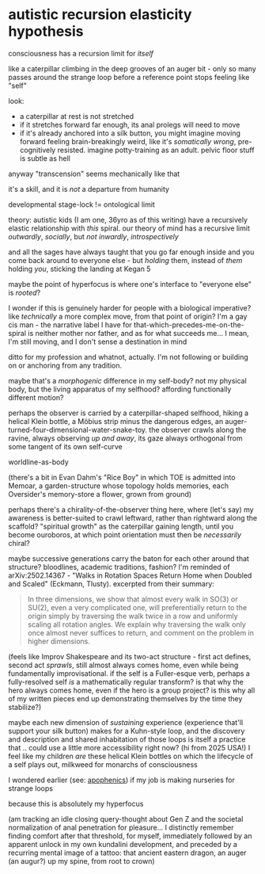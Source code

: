 # autistic recursion elasticity hypothesis

consciousness has a recursion limit for _itself_

like a caterpillar climbing in the deep grooves of an auger bit - only so many passes around the strange loop before a reference point stops feeling like "self"

look:

* a caterpillar at rest is not stretched
* if it stretches forward far enough, its anal prolegs will need to move
* if it's already anchored into a silk button, you might imagine moving forward feeling brain-breakingly weird, like it's _somatically wrong_, pre-cognitively resisted. imagine potty-training as an adult. pelvic floor stuff is subtle as hell

anyway "transcension" seems mechanically like that

it's a skill, and it is _not_ a departure from humanity

developmental stage-lock != ontological limit

theory: autistic kids (I am one, 36yro as of this writing) have a recursively elastic relationship with _this_ spiral. our theory of mind has a recursive limit _outwardly_, _socially_, but _not inwardly_, _introspectively_

and all the sages have always taught that you go far enough inside and you come back around to everyone else - but _holding_ them, instead of _them_ holding _you_, sticking the landing at Kegan 5

maybe the point of hyperfocus is where one's interface to "everyone else" is _rooted_?

I wonder if this is genuinely harder for people with a biological imperative? like _technically_ a more complex move, from that point of origin? I'm a gay cis man - the narrative label I have for that-which-precedes-me-on-the-spiral is neither mother nor father, and as for what succeeds me... I mean, I'm still moving, and I don't sense a destination in mind

ditto for my profession and whatnot, actually. I'm not following or building on or anchoring from any tradition.

maybe that's a _morphogenic_ difference in my self-body? not my physical body, but the living apparatus of my selfhood? affording functionally different motion?

perhaps the observer is carried by a caterpillar-shaped selfhood, hiking a helical Klein bottle, a Möbius strip minus the dangerous edges, an auger-turned-four-dimensional-water-snake-toy. the observer crawls along the ravine, always observing _up and away_, its gaze always orthogonal from some tangent of its own self-curve

worldline-as-body

(there's a bit in Evan Dahm's "Rice Boy" in which TOE is admitted into Memoar, a garden-structure whose topology holds memories, each Oversider's memory-store a flower, grown from ground)

perhaps there's a chirality-of-the-observer thing here, where (let's say) my awareness is better-suited to crawl leftward, rather than rightward along the scaffold? "spiritual growth" as the caterpillar gaining length, until you become ouroboros, at which point orientation must then be _necessarily_ chiral?

maybe successive generations carry the baton for each other around that structure? bloodlines, academic traditions, fashion? I'm reminded of arXiv:2502.14367 - "Walks in Rotation Spaces Return Home when Doubled and Scaled" (Eckmann, Tlusty). excerpted from their summary:

> In three dimensions, we show that almost every walk in SO(3) or SU(2), even a very complicated one, will preferentially return to the origin simply by traversing the walk twice in a row and uniformly scaling all rotation angles. We explain why traversing the walk only once almost never suffices to return, and comment on the problem in higher dimensions.

(feels like Improv Shakespeare and its two-act structure - first act defines, second act _sprawls_, still almost always comes home, even while being fundamentally improvisational. if the self is a Fuller-esque verb, perhaps a fully-resolved self _is_ a mathematically regular transform? is that why the hero always comes home, even if the hero is a group project? is this why all of my written pieces end up demonstrating themselves by the time they stabilize?)

maybe each new dimension of _sustaining_ experience (experience that'll support your silk button) makes for a Kuhn-style loop, and the discovery and description and shared inhabitation of those loops is itself a practice that .. could use a little more accessibility right now? (hi from 2025 USA!) I feel like my children _are_ these helical Klein bottles on which the lifecycle of a self plays out, milkweed for monarchs of consciousness

I wondered earlier (see: [apophenics](../25/apophenics.md)) if my job is making nurseries for strange loops

because this is absolutely my hyperfocus

(am tracking an idle closing query-thought about Gen Z and the societal normalization of anal penetration for pleasure... I distinctly remember finding comfort after that threshold, for myself, immediately followed by an apparent unlock in my own kundalini development, and preceded by a recurring mental image of a tattoo: that ancient eastern dragon, an auger (an augur?) up my spine, from root to crown)
